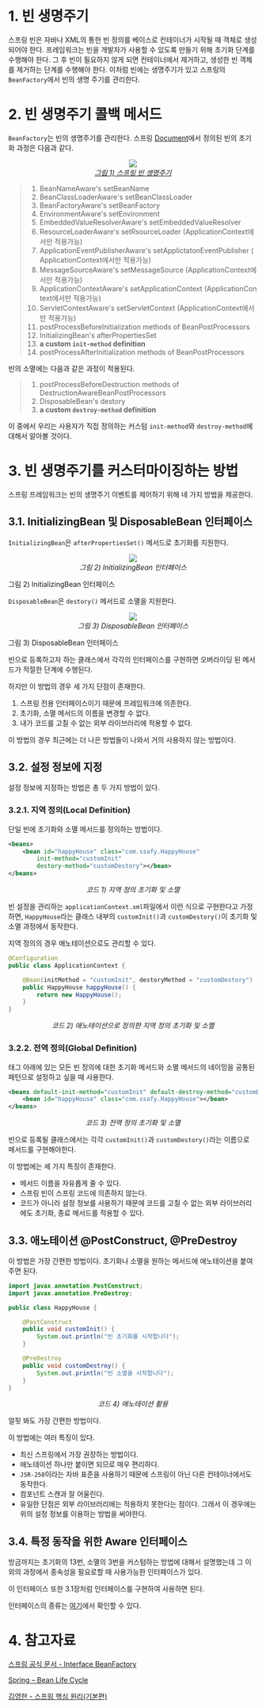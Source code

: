 # 1. 빈 생명주기

스프링 빈은 자바나 XML의 통한 빈 정의를 베이스로 컨테이너가 시작될 때 객체로 생성되어야 한다. 프레임워크는 빈을 개발자가 사용할 수 있도록 만들기 위해 초기화 단계를 수행해야 한다. 그 후 빈이 필요하지 않게 되면 컨테이너에서 제거하고, 생성한 빈 객체를 제거하는 단계를 수행해야 한다. 이처럼 빈에는 생명주기가 있고 스프링의 `BeanFactory`에서 빈의 생명 주기를 관리한다.

# 2. 빈 생명주기 콜백 메서드

`BeanFactory`는 빈의 생명주기를 관리한다. 스프링 [Document](https://docs.spring.io/spring-framework/docs/current/javadoc-api/org/springframework/beans/factory/BeanFactory.html)에서 정의된 빈의 초기화 과정은 다음과 같다.

<p align="center">
    <a href="https://howtodoinjava.com/spring-core/spring-bean-life-cycle/">
        <img src="../images/Bean Lifecycle_1.png"><br>
        <em>그림 1) 스프링 빈 생명주기</em>
    </a>
</p>

> 1. BeanNameAware's setBeanName
> 2. BeanClassLoaderAware's setBeanClassLoader
> 3. BeanFactoryAware's setBeanFactory
> 4. EnvironmentAware's setEnvironment
> 5. EmbeddedValueResolverAware's setEmbeddedValueResolver
> 6. ResourceLoaderAware's setRsourceLoader (ApplicationContext에서만 적용가능)
> 7. ApplicationEventPublisherAware's setApplictatonEventPublisher (ApplicationContext에서만 적용가능)
> 8. MessageSourceAware's setMessageSource (ApplicationContext에서만 적용가능)
> 9. ApplicationContextAware's setApplicationContext (ApplicationContext에서만 적용가능)
> 10. ServletContextAware's setServletContext (ApplicationContext에서만 적용가능)
> 11. postProcessBeforeInitialization methods of BeanPostProcessors
> 12. InitializingBean's afterPropertiesSet
> 13. **a custom `init-method` definition**
> 14. postProcessAfterInitialization methods of BeanPostProcessors

빈의 소멸에는 다음과 같은 과정이 적용된다.

> 1. postProcessBeforeDestruction methods of DestructionAwareBeanPostProcessors
> 2. DisposableBean's destory
> 3. **a custom `destroy-method` definition**

이 중에서 우리는 사용자가 직접 정의하는 커스텀 `init-method`와 `destroy-method`에 대해서 알아볼 것이다.

# 3. 빈 생명주기를 커스터마이징하는 방법

스프링 프레임워크는 빈의 생명주기 이벤트를 제어하기 위해 네 가지 방법을 제공한다.

## 3.1. InitializingBean 및 DisposableBean 인터페이스

`InitializingBean`은 `afterPropertiesSet()` 메서드로 초기화를 지원한다.

<p align="center">
	<img src="../images/Bean Lifecycle_2.png"><br>
	<em>그림 2) InitializingBean 인터페이스</em>
</p>

그림 2) InitializingBean 인터페이스

`DisposableBean`은 `destory()` 메서드로 소멸을 지원한다.

<p align="center">
	<img src="../images/Bean Lifecycle_3.png"><br>
	<em>그림 3) DisposableBean 인터페이스</em>
</p>

그림 3) DisposableBean 인터페이스

빈으로 등록하고자 하는 클래스에서 각각의 인터페이스를 구현하면 오버라이딩 된 메서드가 적절한 단계에 수행된다.

하지만 이 방법의 경우 세 가지 단점이 존재한다.

1. 스프링 전용 인터페이스이기 때문에 프레임워크에 의존한다.
2. 초기화, 소멸 메서드의 이름을 변경할 수 없다.
3. 내가 코드를 고칠 수 없는 외부 라이브러리에 적용할 수 없다.

이 방법의 경우 최근에는 더 나은 방법들이 나와서 거의 사용하지 않는 방법이다.

## 3.2. 설정 정보에 지정

설정 정보에 지정하는 방법은 총 두 가지 방법이 있다.

### 3.2.1. 지역 정의(Local Definition)

단일 빈에 초기화와 소멸 메서드를 정의하는 방법이다.

```xml
<beans>
	<bean id="happyHouse" class="com.ssafy.HappyHouse"
		init-method="customInit"
		destory-method="customDestory"></bean>
</beans>
```

<p align="center">
	<em>코드 1) 지역 정의 초기화 및 소멸</em>
</p>

빈 설정을 관리하는 `applicationContext.xml`파일에서 이런 식으로 구현한다고 가정하면, `HappyHouse`라는 클래스 내부의 `customInit()`과 `customDestory()`이 초기화 및 소멸 과정에서 동작한다.

지역 정의의 경우 애노테이션으로도 관리할 수 있다.

```java
@Configuration
public class ApplicationContext {

	@Bean(initMethod = "customInit", destoryMethod = "customDestory")
	public HappyHouse happyHouse() {
		return new HappyHouse();
	}
}
```

<p align="center">
	<em>코드 2) 애노테이션으로 정의한 지역 정의 초기화 및 소멸</em>
</p>

### 3.2.2. 전역 정의(Global Definition)

<beans> 태그 아래에 있는 모든 빈 정의에 대한 초기화 메서드와 소멸 메서드의 네이밍을 공통된 패턴으로 설정하고 싶을 때 사용한다.

```xml
<beans default-init-method="customInit" default-destroy-method="customDestroy">
	<bean id="happyHouse" class="com.ssafy.HappyHouse"></bean>
</beans>
```

<p align="center">
	<em>코드 3) 전역 정의 초기화 및 소멸</em>
</p>

빈으로 등록될 클래스에서는 각각 `customInit()`과 `customDestory()`라는 이름으로 메서드를 구현해야한다.

이 방법에는 세 가지 특징이 존재한다.

-   메서드 이름을 자유롭게 줄 수 있다.
-   스프링 빈이 스프링 코드에 의존하지 않는다.
-   코드가 아니라 설정 정보를 사용하기 때문에 코드를 고칠 수 없는 외부 라이브러리에도 초기화, 종료 메서드를 적용할 수 있다.

## 3.3. 애노테이션 @PostConstruct, @PreDestroy

이 방법은 가장 간편한 방법이다. 초기화나 소멸을 원하는 메서드에 애노테이션을 붙여주면 된다.

```java
import javax.annotation.PostConstruct;
import javax.annotation.PreDestroy;

public class HappyHouse {

	@PostConstruct
	public void customInit() {
		System.out.println("빈 초기화를 시작합니다");
	}

	@PreDestroy
	public void customDestroy() {
		System.out.println("빈 소멸을 시작합니다");
	}
}
```

<p align="center">
	<em>코드 4) 애노테이션 활용</em>
</p>

얼핏 봐도 가장 간편한 방법이다.

이 방법에는 여러 특징이 있다.

-   최신 스프링에서 가장 권장하는 방법이다.
-   애노테이션 하나만 붙이면 되므로 매우 편리하다.
-   `JSR-250`이라는 자바 표준을 사용하기 때문에 스프링이 아닌 다른 컨테이너에서도 동작한다.
-   컴포넌트 스캔과 잘 어울린다.
-   유일한 단점은 외부 라이브러리에는 적용하지 못한다는 점이다. 그래서 이 경우에는 위의 설정 정보를 이용하는 방법을 써야한다.

## 3.4. 특정 동작을 위한 Aware 인터페이스

방금까지는 초기화의 13번, 소멸의 3번을 커스텀하는 방법에 대해서 설명했는데 그 이외의 과정에서 종속성을 필요로할 때 사용가능한 인터페이스가 있다.

이 인터페이스 또한 3.1장처럼 인터페이스를 구현하여 사용하면 된다.

인터페이스의 종류는 [여기](https://howtodoinjava.com/spring-core/spring-bean-life-cycle/)에서 확인할 수 있다.

# 4. 참고자료

[스프링 공식 문서 - Interface BeanFactory](https://docs.spring.io/spring-framework/docs/current/javadoc-api/org/springframework/beans/factory/BeanFactory.html)

[Spring – Bean Life Cycle](https://howtodoinjava.com/spring-core/spring-bean-life-cycle/)

[김영한 - 스프링 핵심 원리(기본편)](https://www.inflearn.com/course/%EC%8A%A4%ED%94%84%EB%A7%81-%ED%95%B5%EC%8B%AC-%EC%9B%90%EB%A6%AC-%EA%B8%B0%EB%B3%B8%ED%8E%B8)
